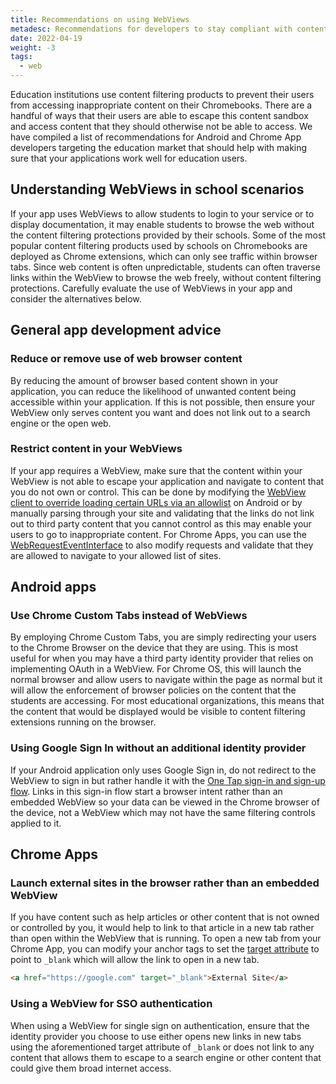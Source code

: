 ```yaml
---
title: Recommendations on using WebViews
metadesc: Recommendations for developers to stay compliant with content filtering requirements that schools may have when using embedded webviews.
date: 2022-04-19
weight: -3
tags:
  - web
---
```


Education institutions use content filtering products to prevent their users from accessing inappropriate content on their Chromebooks. There are a handful of ways that their users are able to escape this content sandbox and access content that they should otherwise not be able to access. We have compiled a list of recommendations for Android and Chrome App developers targeting the education market that should help with making sure that your applications work well for education users.

## Understanding WebViews in school scenarios

If your app uses WebViews to allow students to login to your service or to display documentation, it may enable students to browse the web without the content filtering protections provided by their schools. Some of the most popular content filtering products used by schools on Chromebooks are deployed as Chrome extensions, which can only see traffic within browser tabs. Since web content is often unpredictable, students can often traverse links within the WebView to browse the web freely, without content filtering protections. Carefully evaluate the use of WebViews in your app and consider the alternatives below.

## General app development advice

### Reduce or remove use of web browser content

By reducing the amount of browser based content shown in your application, you can reduce the likelihood of unwanted content being accessible within your application. If this is not possible, then ensure your WebView only serves content you want and does not link out to a search engine or the open web.

### Restrict content in your WebViews

If your app requires a WebView, make sure that the content within your WebView is not able to escape your application and navigate to content that you do not own or control. This can be done by modifying the [WebView client to override loading certain URLs via an allowlist](<https://developer.android.com/reference/android/webkit/WebViewClient#shouldOverrideUrlLoading(android.webkit.WebView,%20android.webkit.WebResourceRequest)>) on Android or by manually parsing through your site and validating that the links do not link out to third party content that you cannot control as this may enable your users to go to inappropriate content. For Chrome Apps, you can use the [WebRequestEventInterface](https://developer.chrome.com/docs/extensions/reference/webviewTag/#type-WebRequestEventInterface) to also modify requests and validate that they are allowed to navigate to your allowed list of sites.

## Android apps

### Use Chrome Custom Tabs instead of WebViews

By employing Chrome Custom Tabs, you are simply redirecting your users to the Chrome Browser on the device that they are using. This is most useful for when you may have a third party identity provider that relies on implementing OAuth in a WebView. For Chrome OS, this will launch the normal browser and allow users to navigate within the page as normal but it will allow the enforcement of browser policies on the content that the students are accessing. For most educational organizations, this means that the content that would be displayed would be visible to content filtering extensions running on the browser.

### Using Google Sign In without an additional identity provider

If your Android application only uses Google Sign in, do not redirect to the WebView to sign in but rather handle it with the [One Tap sign-in and sign-up flow](https://developers.google.com/identity/one-tap/android). Links in this sign-in flow start a browser intent rather than an embedded WebView so your data can be viewed in the Chrome browser of the device, not a WebView which may not have the same filtering controls applied to it.

## Chrome Apps

### Launch external sites in the browser rather than an embedded WebView

If you have content such as help articles or other content that is not owned or controlled by you, it would help to link to that article in a new tab rather than open within the WebView that is running. To open a new tab from your Chrome App, you can modify your anchor tags to set the [target attribute](https://developer.mozilla.org/en-US/docs/Web/HTML/Element/a#attr-target) to point to `_blank` which will allow the link to open in a new tab.

```html
<a href="https://google.com" target="_blank">External Site</a>
```

### Using a WebView for SSO authentication

When using a WebView for single sign on authentication, ensure that the identity provider you choose to use either opens new links in new tabs using the aforementioned target attribute of `_blank` or does not link to any content that allows them to escape to a search engine or other content that could give them broad internet access.
